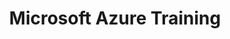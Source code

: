 ---
title: "Microsoft Azure Training"
draft: false
# page title background image
bg_image: ""
# meta description
description : "We offer official Azure training and certifications for all levels, from architecting and administration to DevOps. Whether you’re just starting out or are an experienced architect, we have an Azure course for you."
---